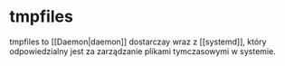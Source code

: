 # tmpfiles
tmpfiles to [[Daemon|daemon]] dostarczay wraz z [[systemd]], który odpowiedzialny jest za zarządzanie plikami tymczasowymi w systemie.